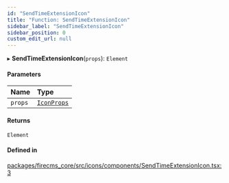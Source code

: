 ```yaml
---
id: "SendTimeExtensionIcon"
title: "Function: SendTimeExtensionIcon"
sidebar_label: "SendTimeExtensionIcon"
sidebar_position: 0
custom_edit_url: null
---
```


▸ **SendTimeExtensionIcon**(`props`): `Element`

#### Parameters

| Name | Type |
| :------ | :------ |
| `props` | [`IconProps`](../types/IconProps.md) |

#### Returns

`Element`

#### Defined in

[packages/firecms_core/src/icons/components/SendTimeExtensionIcon.tsx:3](https://github.com/FireCMSco/firecms/blob/d45f3739/packages/firecms_core/src/icons/components/SendTimeExtensionIcon.tsx#L3)
